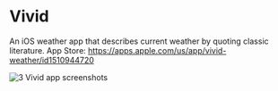 # Vivid
An iOS weather app that describes current weather by quoting classic literature. App Store: https://apps.apple.com/us/app/vivid-weather/id1510944720


![3 Vivid app screenshots](https://miro.medium.com/max/1000/1*ictM2S6FIhslSCCrO5DJPw.png)
